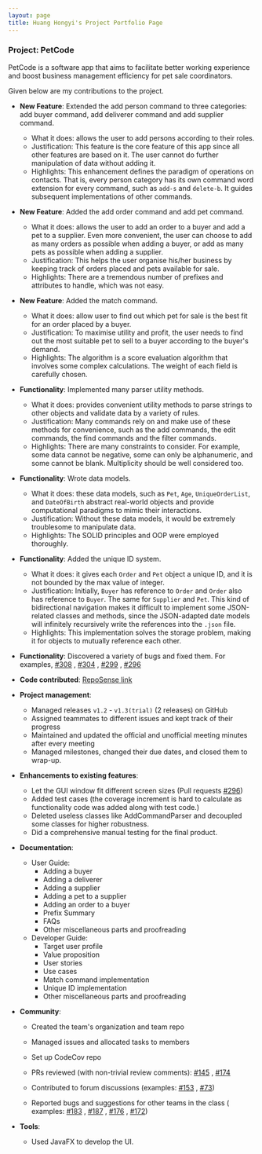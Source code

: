 ```yaml
---
layout: page
title: Huang Hongyi's Project Portfolio Page
---
```


### Project: PetCode

PetCode is a software app that aims to facilitate better working experience and boost business management efficiency for
pet sale coordinators.

Given below are my contributions to the project.

* **New Feature**: Extended the add person command to three categories: add buyer command, add deliverer command and add
  supplier command.
    * What it does: allows the user to add persons according to their roles.
    * Justification: This feature is the core feature of this app since all other features are based on it. The user
      cannot do further manipulation of data without adding it.
    * Highlights: This enhancement defines the paradigm of operations on contacts. That is, every person category has
      its
      own command word extension for every command, such as `add-s` and `delete-b`. It guides subsequent implementations
      of other commands.

* **New Feature**: Added the add order command and add pet command.
    * What it does: allows the user to add an order to a buyer and add a pet to a supplier. Even more convenient, the
      user
      can choose to add as many orders as possible when adding a buyer, or add as many pets as possible when adding a
      supplier.
    * Justification: This helps the user organise his/her business by keeping track of orders placed and pets available
      for sale.
    * Highlights: There are a tremendous number of prefixes and attributes to handle, which was not easy.

* **New Feature**: Added the match command.
    * What it does: allow user to find out which pet for sale is the best fit for an order placed by a buyer.
    * Justification: To maximise utility and profit, the user needs to find out the most suitable pet to sell to a buyer
      according to the buyer's demand.
    * Highlights: The algorithm is a score evaluation algorithm that involves some complex calculations. The weight of
      each field is carefully chosen.

* **Functionality**: Implemented many parser utility methods.
    * What it does: provides convenient utility methods to parse strings to other objects and validate data by a variety
      of rules.
    * Justification: Many commands rely on and make use of these methods for convenience, such as the add commands, the
      edit commands, the find commands and the filter commands.
    * Highlights: There are many constraints to consider. For example, some data cannot be negative, some can only be
      alphanumeric, and some cannot be blank. Multiplicity should be well considered too.

* **Functionality**: Wrote data models.
    * What it does: these data models, such as `Pet`, `Age`, `UniqueOrderList`, and `DateOfBirth` abstract real-world
      objects and provide computational paradigms to mimic their interactions.
    * Justification: Without these data models, it would be extremely troublesome to manipulate data.
    * Highlights: The SOLID principles and OOP were employed thoroughly.

* **Functionality**: Added the unique ID system.
    * What it does: it gives each `Order` and `Pet` object a unique ID, and it is not bounded by the max value of
      integer.
    * Justification: Initially, `Buyer` has reference to `Order` and `Order` also has reference to `Buyer`. The same
      for `Supplier` and `Pet`. This kind of bidirectional navigation makes it difficult to implement some JSON-related
      classes and methods, since the JSON-adapted date models will infinitely recursively write the references into
      the `.json` file.
    * Highlights: This implementation solves the storage problem, making it for objects to mutually reference each
      other.

* **Functionality**: Discovered a variety of bugs and fixed them. For
  examples, [\#308](https://github.com/AY2223S1-CS2103T-T09-2/tp/pull/308)
  , [\#304](https://github.com/AY2223S1-CS2103T-T09-2/tp/pull/304)
  , [\#299](https://github.com/AY2223S1-CS2103T-T09-2/tp/pull/299)
  , [\#296](https://github.com/AY2223S1-CS2103T-T09-2/tp/pull/296)
* **Code
  contributed**: [RepoSense link](https://nus-cs2103-ay2223s1.github.io/tp-dashboard/?search=&sort=totalCommits%20dsc&sortWithin=title&timeframe=commit&mergegroup=&groupSelect=groupByRepos&breakdown=true&checkedFileTypes=docs~functional-code~test-code~other&since=2022-09-16&tabOpen=true&tabType=zoom&zA=Hongyi6328&zR=AY2223S1-CS2103T-T09-2%2Ftp%5Bmaster%5D&zACS=215.92310030395137&zS=2022-09-16&zFS=&zU=2022-11-01&zMG=false&zFTF=commit&zFGS=groupByRepos&zFR=false)

* **Project management**:
    * Managed releases `v1.2` - `v1.3(trial)` (2 releases) on GitHub
    * Assigned teammates to different issues and kept track of their progress
    * Maintained and updated the official and unofficial meeting minutes after every meeting
    * Managed milestones, changed their due dates, and closed them to wrap-up.

* **Enhancements to existing features**:
    * Let the GUI window fit different screen sizes (Pull
      requests [\#296](https://github.com/AY2223S1-CS2103T-T09-2/tp/pull/296))
    * Added test cases (the coverage increment is hard to calculate as functionality code was added along with test
      code.)
    * Deleted useless classes like AddCommandParser and decoupled some classes for higher robustness.
    * Did a comprehensive manual testing for the final product.

* **Documentation**:
    * User Guide:
        * Adding a buyer
        * Adding a deliverer
        * Adding a supplier
        * Adding a pet to a supplier
        * Adding an order to a buyer
        * Prefix Summary
        * FAQs
        * Other miscellaneous parts and proofreading
    * Developer Guide:
        * Target user profile
        * Value proposition
        * User stories
        * Use cases
        * Match command implementation
        * Unique ID implementation
        * Other miscellaneous parts and proofreading

* **Community**:
    * Created the team's organization and team repo
    * Managed issues and allocated tasks to members
    * Set up CodeCov repo

    * PRs reviewed (with non-trivial review comments): [\#145](https://github.com/AY2223S1-CS2103T-T09-2/tp/pull/145)
      , [\#174](https://github.com/AY2223S1-CS2103T-T09-2/tp/pull/115)
    * Contributed to forum discussions (examples: [\#153](https://github.com/nus-cs2103-AY2223S1/forum/issues/153)
      , [\#73](https://github.com/nus-cs2103-AY2223S1/forum/issues/73))
    * Reported bugs and suggestions for other teams in the class (
      examples: [\#183](https://github.com/AY2223S1-CS2103T-W17-3/tp/issues/183)
      , [\#187](https://github.com/AY2223S1-CS2103T-W17-3/tp/issues/187)
      , [\#176](https://github.com/AY2223S1-CS2103T-W17-3/tp/issues/176)
      , [\#172](https://github.com/AY2223S1-CS2103T-W17-3/tp/issues/172))

* **Tools**:
    * Used JavaFX to develop the UI.

